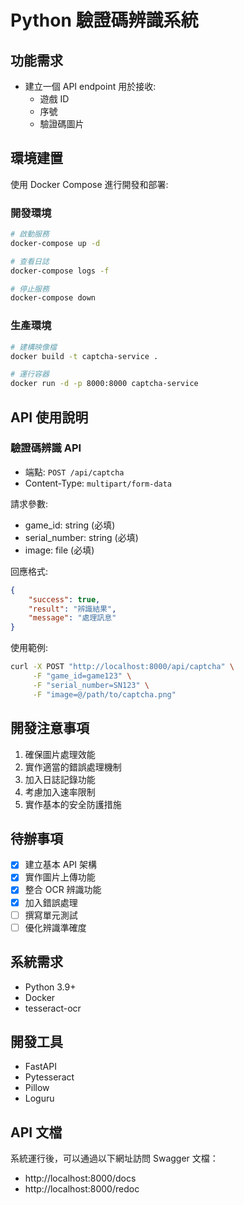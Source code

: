 # Python 驗證碼辨識系統

## 功能需求
- 建立一個 API endpoint 用於接收:
  - 遊戲 ID
  - 序號
  - 驗證碼圖片

## 環境建置
使用 Docker Compose 進行開發和部署:

### 開發環境
```bash
# 啟動服務
docker-compose up -d

# 查看日誌
docker-compose logs -f

# 停止服務
docker-compose down
```

### 生產環境
```bash
# 建構映像檔
docker build -t captcha-service .

# 運行容器
docker run -d -p 8000:8000 captcha-service
```

## API 使用說明

### 驗證碼辨識 API
- 端點: `POST /api/captcha`
- Content-Type: `multipart/form-data`

請求參數:
- game_id: string (必填)
- serial_number: string (必填)
- image: file (必填)

回應格式:
```json
{
    "success": true,
    "result": "辨識結果",
    "message": "處理訊息"
}
```

使用範例:
```bash
curl -X POST "http://localhost:8000/api/captcha" \
     -F "game_id=game123" \
     -F "serial_number=SN123" \
     -F "image=@/path/to/captcha.png"
```

## 開發注意事項
1. 確保圖片處理效能
2. 實作適當的錯誤處理機制
3. 加入日誌記錄功能
4. 考慮加入速率限制
5. 實作基本的安全防護措施

## 待辦事項
- [x] 建立基本 API 架構
- [x] 實作圖片上傳功能
- [x] 整合 OCR 辨識功能
- [x] 加入錯誤處理
- [ ] 撰寫單元測試
- [ ] 優化辨識準確度

## 系統需求
- Python 3.9+
- Docker
- tesseract-ocr

## 開發工具
- FastAPI
- Pytesseract
- Pillow
- Loguru

## API 文檔
系統運行後，可以通過以下網址訪問 Swagger 文檔：
- http://localhost:8000/docs
- http://localhost:8000/redoc